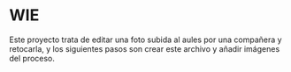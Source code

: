 # WIE
Este proyecto trata de editar una foto subida al aules por una compañera y retocarla, y los siguientes pasos son crear este archivo y añadir imágenes
del proceso.
